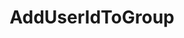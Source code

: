 ---
name: AddUserIdToGroup
title: AddUserIdToGroup
description: Add a user, by ID, to a group
version: 0.2.3
parameters:
  - name: userId
    import: core/users/id
  - name: platform
    import: core/platform
  - name: groupName
    import: core/users/group-name
example: |
    using System;
    public class CPHInline
    {
        public bool Execute()
        {
            //Define the groupname you want to add the user to
            string groupName = "Test Group";
            //Get UserId
            CPH.TryGetArg("userId",out string userId);

            //Get user type and define the Platform Enum
            CPH.TryGetArg("userType",out string userType);
            Enum.TryParse(userType, out Platform platform);

            //Method returns a bool type which you can check if the user was added
            bool userGotAdded = CPH.AddUserIdToGroup(userId, platform, groupName);
            return true;
        }
    }
---